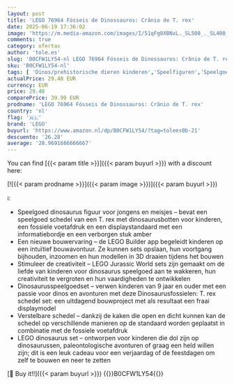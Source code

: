 ```yaml
---
layout: post
title: 'LEGO 76964 Fósseis de Dinossauros: Crânio de T. rex'
date: 2025-06-19 17:36:02
image: 'https://m.media-amazon.com/images/I/51qFg0XBNxL._SL500_._SL400_.jpg'
comments: true
category: ofertas
author: 'tole.es'
slug: 'B0CFW1LY54-nl LEGO 76964 Fósseis de Dinossauros: Crânio de T. rex'
sku: 'B0CFW1LY54-nl'
tags: [ 'Dinos/prehistorische dieren kinderen','Speelfiguren','Speelgoed & spellen','lego','🇳🇱', ]
actualPrice: 29.48 EUR
currency: EUR
price: 29.48
comparePrice: 39.99 EUR
prodname: 'LEGO 76964 Fósseis de Dinossauros: Crânio de T. rex'
country: 'nl'
flag: '🇳🇱'
brand: 'LEGO'
buyurl: 'https://www.amazon.nl/dp/B0CFW1LY54/?tag=tolees0b-21'
descuento: '26.28'
average: '28.9691666666667'
---
```


You can find [{{< param title >}}]({{< param buyurl >}}) with a discount here:

[![{{< param prodname >}}]({{< param image >}})]({{< param buyurl >}})

ℹ️:

- Speelgoed dinosaurus figuur voor jongens en meisjes – bevat een speelgoed schedel van een T. rex met dinosaurusbotten voor kinderen, een fossiele voetafdruk en een displaystandaard met een informatiebordje en een verborgen stuk amber
- Een nieuwe bouwervaring – de LEGO Builder app begeleidt kinderen op een intuïtief bouwavontuur. Ze kunnen sets opslaan, hun voortgang bijhouden, inzoomen en hun modellen in 3D draaien tijdens het bouwen
- Stimuleer de creativiteit – LEGO Jurassic World sets zijn gemaakt om de liefde van kinderen voor dinosaurus speelgoed aan te wakkeren, hun creativiteit te vergroten en hun vaardigheden te ontwikkelen
- Dinosaurusspeelgoedset – verwen kinderen van 9 jaar en ouder met een passie voor dinos en avonturen met deze Dinosaurusfossielen: T. rex schedel set: een uitdagend bouwproject met als resultaat een fraai displaymodel
- Verstelbare schedel – dankzij de kaken die open en dicht kunnen kan de schedel op verschillende manieren op de standaard worden geplaatst in combinatie met de fossiele voetafdruk
- LEGO dinosaurus set – ontworpen voor kinderen die dol zijn op dinosaurussen, paleontologische avonturen of graag een held willen zijn; dit is een leuk cadeau voor een verjaardag of de feestdagen om zelf te bouwen en neer te zetten

[🛒 Buy it!!]({{< param buyurl >}})
{{<world>}}B0CFW1LY54{{</world>}}
